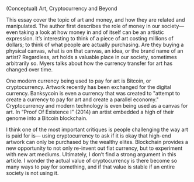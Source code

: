 (Conceptual) Art, Cryptocurrency and Beyond

This essay cover the topic of art and money, and how they are related and manipulated. The author first describes the role of money in our society— even taking a look at how money in and of itself can be an artistic expression. It’s interesting to think of a piece of art costing millions of dollars; to think of what people are actually purchasing. Are they buying a physical canvas, what is on that canvas, an idea, or the brand name of an artist? Regardless, art holds a valuable place in our society, sometimes arbitrarily so. Myers talks about how the currency transfer for art has changed over time. 

One modern currency being used to pay for art is Bitcoin, or cryptocurrency. Artwork recently has been exchanged for the digital currency. Banksycoin is even a currency that was created to "attempt to create a currency to pay for art and create a parallel economy." Cryptocurrency and modern technology is even being used as a canvas for art. In “Proof Of Existence I” (2014) an artist embedded a high of their genome into a Bitcoin blockchain.

I think one of the most important critiques is people challenging the way art is paid for is— using cryptocurrency to ask if it is okay that high-end artwork can only be purchased by the wealthy elites. Blockchain provides a new opportunity to not only re-invent out fiat currency, but to experiment with new art mediums. Ultimately, I don’t find a strong argument in this article. I wonder the actual value of cryptocurrency is there become so many ways to pay for something, and if that value is stable if an entire society is not using it. 
